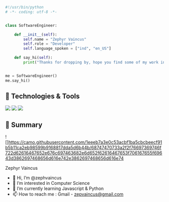 ```python
#!/usr/bin/python
# -*- coding: utf-8 -*-


class SoftwareEngineer:

    def __init__(self):
        self.name = "Zephyr Vaincus"
        self.role = "Developer"
        self.language_spoken = ["ind", "en_US"]

    def say_hi(self):
        print("Thanks for dropping by, hope you find some of my work interesting.")


me = SoftwareEngineer()
me.say_hi()
```
## 🔧 Technologies & Tools

![](https://img.shields.io/badge/Editor-VS_Code-informational?style=flat&logo=visual-studio-code&logoColor=white&color=6aa6f8)
![](https://img.shields.io/badge/Code-Python-informational?style=flat&logo=python&logoColor=white&color=6aa6f8)
![](https://img.shields.io/badge/Code-JavaScript-informational?style=flat&logo=javascript&logoColor=white&color=6aa6f8)

## 📖 Summary
![]https://camo.githubusercontent.com/1eeeb7a3e0c53acbf1ba5cbcbeecf91b5b11ca2eb98599b9168817dda5d6b44b/68747470733a2f2f76697369746f722d62616467652e676c697463682e6d652f62616467653f706167655f69643d3862697468656d616e742e3862697468656d616e74

Zephyr Vaincus
- 👋 Hi, I’m @zephvaincus
- 👀 I’m interested in Computer Science
- 🌱 I’m currently learning Javascript & Python
- 📫 How to reach me : Gmail - zepvaincus@gmail.com

<!---
zephvaincus/zephvaincus is a ✨ special ✨ repository because its `README.md` (this file) appears on your GitHub profile.
You can click the Preview link to take a look at your changes.
--->
